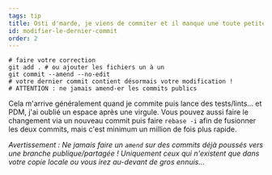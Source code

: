 ```yaml
---
tags: tip
title: Osti d'marde, je viens de commiter et il manque une toute petite modification&nbsp;!
id: modifier-le-dernier-commit
order: 2
---
```


```git
# faire votre correction
git add . # ou ajouter les fichiers un à un
git commit --amend --no-edit
# votre dernier commit contient désormais votre modification !
# ATTENTION : ne jamais amend-er les commits publics
```

Cela m'arrive généralement quand je commite puis lance des tests/lints... et PDM, j'ai oublié un espace après une virgule. Vous pouvez aussi faire le changement via un nouveau commit puis faire `rebase -i` afin de fusionner les deux commits, mais c'est minimum un million de fois plus rapide.

*Avertissement&nbsp;: Ne jamais faire un `amend` sur des commits déjà poussés vers une branche publique/partagée&nbsp;! Uniquement ceux qui n'existent que dans votre copie locale ou vous irez au-devant de gros ennuis...*
